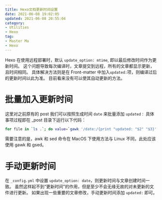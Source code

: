 ```yaml
---
title: Hexo文档更新时间设置
date: 2021-06-08 19:02:05
updated: 2021-06-08 20:55:04
category: 
- Utilities
- Hexo
tag: 
- Master Ma
- Hexo
---
```

<!-- omit in toc -->
Hexo 在使用远程部署时，默认 `update_option: mtime`, 即以最后修改时间作为更新时间。
这个问题导致每次编译时，文章提交到远程，所有的文章都显示更新，且时间相同。
具体解决方法则是在 Front-matter 中加入`updated:`项，则编译过后的更新时间以此为准。
目前看来没有可以使其自动更新的方法。

<!-- more -->
# 批量加入更新时间

这里对之前原有的 post 我们可以按照生成时间 `date` 来批量添加 `updated：`
具体事项过程即在 _post 目录下运行以下代码：
``` bash
for file in `ls .`; do value=`gawk '/date:/{print "updated: "$2" "$3}' ${file}`; echo ${value}; gsed "3 a\\${value}" -i ${file}; done;
```
需要注意的是，awk 和 sed 命令在 MacOS 下使用方法与 Linux 不同，此处应该使用 gawk 和 gsed。

# 手动更新时间

在 `_config.yml` 中设置 `update_option: date`，则更新时间与文章创建时间一致。
虽然这样起不到“更新时间”的作用，但是至少不会无缘无故的对未更新的文件进行更新。
如果出现一些重要的文章修改，手动更新时间添加 `updated:` 即可。